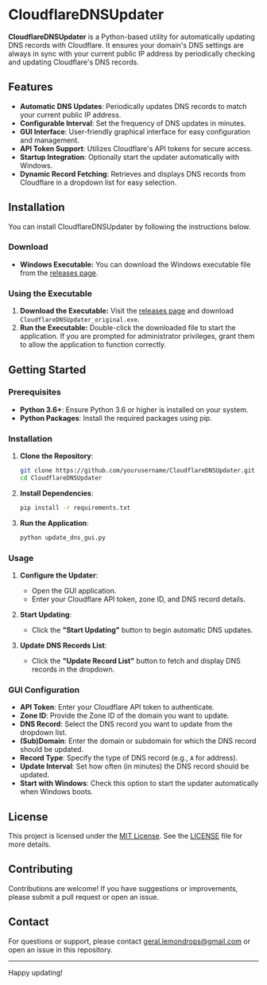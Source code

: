 # CloudflareDNSUpdater

**CloudflareDNSUpdater** is a Python-based utility for automatically updating DNS records with Cloudflare. It ensures your domain's DNS settings are always in sync with your current public IP address by periodically checking and updating Cloudflare's DNS records.

## Features

- **Automatic DNS Updates**: Periodically updates DNS records to match your current public IP address.
- **Configurable Interval**: Set the frequency of DNS updates in minutes.
- **GUI Interface**: User-friendly graphical interface for easy configuration and management.
- **API Token Support**: Utilizes Cloudflare's API tokens for secure access.
- **Startup Integration**: Optionally start the updater automatically with Windows.
- **Dynamic Record Fetching**: Retrieves and displays DNS records from Cloudflare in a dropdown list for easy selection.

## Installation

You can install CloudflareDNSUpdater by following the instructions below.

### Download

- **Windows Executable:** You can download the Windows executable file from the [releases page](releases/windows_executable/CloudflareDNSUpdater.exe).

### Using the Executable

1. **Download the Executable:** Visit the [releases page](releases/windows_executable/CloudflareDNSUpdater.exe) and download `CloudflareDNSUpdater_original.exe`.
2. **Run the Executable:** Double-click the downloaded file to start the application. If you are prompted for administrator privileges, grant them to allow the application to function correctly.

## Getting Started

### Prerequisites

- **Python 3.6+**: Ensure Python 3.6 or higher is installed on your system.
- **Python Packages**: Install the required packages using pip.

### Installation

1. **Clone the Repository**:
    ```bash
    git clone https://github.com/yourusername/CloudflareDNSUpdater.git
    cd CloudflareDNSUpdater
    ```

2. **Install Dependencies**:
    ```bash
    pip install -r requirements.txt
    ```

3. **Run the Application**:
    ```bash
    python update_dns_gui.py
    ```

### Usage

1. **Configure the Updater**:
    - Open the GUI application.
    - Enter your Cloudflare API token, zone ID, and DNS record details.

2. **Start Updating**:
    - Click the **"Start Updating"** button to begin automatic DNS updates.

3. **Update DNS Records List**:
    - Click the **"Update Record List"** button to fetch and display DNS records in the dropdown.

### GUI Configuration

- **API Token**: Enter your Cloudflare API token to authenticate.
- **Zone ID**: Provide the Zone ID of the domain you want to update.
- **DNS Record**: Select the DNS record you want to update from the dropdown list.
- **(Sub)Domain**: Enter the domain or subdomain for which the DNS record should be updated.
- **Record Type**: Specify the type of DNS record (e.g., `A` for address).
- **Update Interval**: Set how often (in minutes) the DNS record should be updated.
- **Start with Windows**: Check this option to start the updater automatically when Windows boots.

## License

This project is licensed under the [MIT License](LICENSE). See the [LICENSE](LICENSE) file for more details.

## Contributing

Contributions are welcome! If you have suggestions or improvements, please submit a pull request or open an issue.

## Contact

For questions or support, please contact geral.lemondrops@gmail.com or open an issue in this repository.

---

Happy updating!
